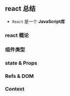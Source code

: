 ## react 总结

 - ``React`` 是一个 **JavaScript库**
  

### react 概论
 
### 组件类型

### state & Props

### Refs & DOM

### Context



